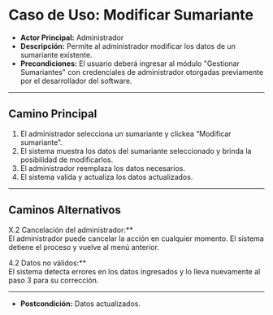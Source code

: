# Caso de Uso: Modificar Sumariante

- **Actor Principal:** Administrador  
- **Descripción:** Permite al administrador modificar los datos de un sumariante existente.  
- **Precondiciones:** El usuario deberá ingresar al módulo "Gestionar Sumariantes" con credenciales de administrador otorgadas previamente por el desarrollador del software.

---

## Camino Principal

1. El administrador selecciona un sumariante y clickea “Modificar sumariante”.
2. El sistema muestra los datos del sumariante seleccionado y brinda la posibilidad de modificarlos.
3. El administrador reemplaza los datos necesarios.
4. El sistema valida y actualiza los datos actualizados.

---

## Caminos Alternativos

X.2 Cancelación del administrador:**  
  El administrador puede cancelar la acción en cualquier momento. El sistema detiene el proceso y vuelve al menú anterior.

4.2 Datos no válidos:**  
  El sistema detecta errores en los datos ingresados y lo lleva nuevamente al paso 3 para su corrección.

---

- **Postcondición:** Datos actualizados.
